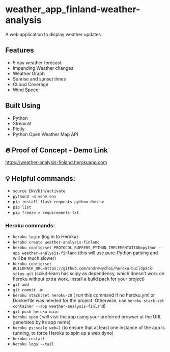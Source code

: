 # weather_app_finland-weather-analysis
A web application to display weather updates

## Features

- 5 day weather forecast
- Impending Weather changes
- Weather Graph
- Sunrise and sunset times
- CLoud Coverage
- Wind Speed

## Built Using

- Python
- Streamlit
- Plotly
- Python Open Weather Map API

## :fire: Proof of Concept - Demo Link

https://weather-analysis-finland.herokuapp.com

## :bulb: Helpful commands:
- `source ENV/bin/activate`
- `python3 -m venv env`
- `pip install flask requests python-dotenv`
- `pip list`
- `pip freeze > requirements.txt`

### Heroku commands:
- `heroku login` (log in to Heroku)
- `heroku create weather-analysis-finland`
- `heroku config:set PROTOCOL_BUFFERS_PYTHON_IMPLEMENTATION=python --app weather-analysis-finland` (this will use pure-Python parsing and will be much slower)
- `heroku config:set BUILDPACK_URL=https://github.com/andrewychoi/heroku-buildpack-scipy.git` (scikit-learn has scipy as dependency, which doesn’t work on heroku without extra work. install a build pack for your project)
- `git add`
- `git commit -m`
- `heroku stack:set heroku-20` ( run this command if no heroku.yml or Dockerfile was needed for the project. Otherwise, use `heroku stack:set container --app weather-analysis-finland`)
- `git push heroku main`
- `heroku open` ( will visit the app using your preferred browser at the URL generated by its app name)
- `heroku ps:scale web=1` (to ensure that at least one instance of the app is running, to force Heroku to spin up a web dyno)
- `heroku restart`
- `heroku logs --tail`